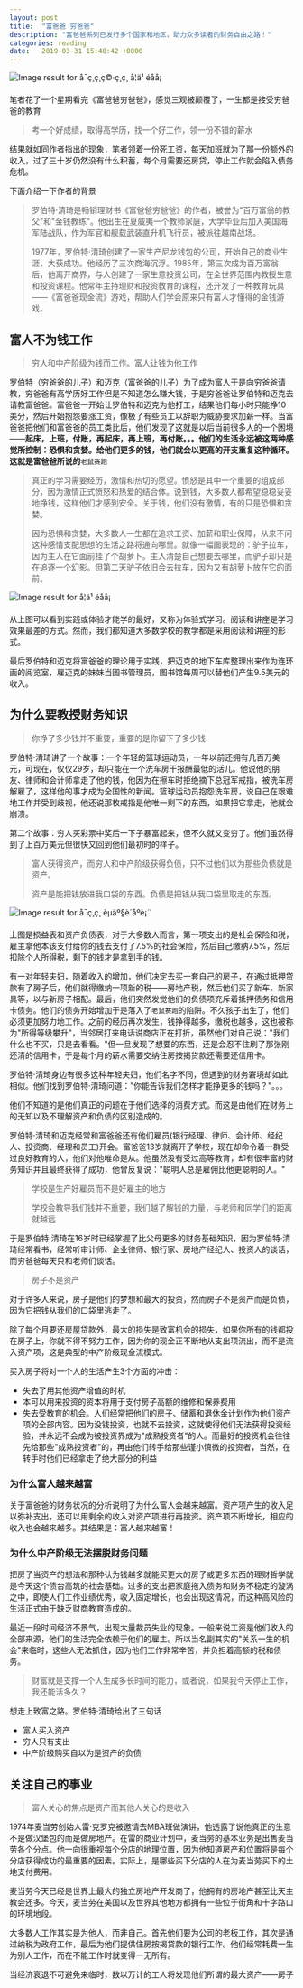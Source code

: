 ```yaml
---
layout: post
title:  "富爸爸 穷爸爸"
description: "富爸爸系列已发行多个国家和地区，助力众多读者的财务自由之路！"
categories: reading
date:   2019-03-31 15:40:42 +0800
---
```

![Image result for å¯ç¸ç¸ç©·ç¸ç¸ å­¦ä¹ éå­å¡](https://img13.360buyimg.com/n1/jfs/t27118/3/39088269/369515/ad315868/5b8204ccNc4f714d2.jpg)

笔者花了一个星期看完《富爸爸穷爸爸》，感觉三观被颠覆了，一生都是接受穷爸爸的教育

> 考一个好成绩，取得高学历，找一个好工作，领一份不错的薪水

结果就如同作者指出的现象，笔者领着一份死工资，每天加班就为了那一份额外的收入，过了三十岁仍然没有什么积蓄，每个月需要还房贷，停止工作就会陷入债务危机。

下面介绍一下作者的背景

> 罗伯特·清琦是畅销理财书《富爸爸穷爸爸》的作者，被誉为"百万富翁的教父"和"金钱教练"。他出生在夏威夷一个教师家庭，大学毕业后加入美国海军陆战队，作为军官和舰载武装直升机飞行员，被派往越南战场。
>
> 1977年，罗伯特·清琦创建了一家生产尼龙钱包的公司，开始自己的商业生涯，大获成功。他经历了三次商海沉浮。1985年，第三次成为百万富翁后，他离开商界，与人创建了一家生意投资公司，在全世界范围内教授生意和投资课程。他常年主持理财和投资教育的课程，还开发了一种教育玩具——《富爸爸现金流》游戏，帮助人们学会原来只有富人才懂得的金钱游戏。

## 富人不为钱工作

> 穷人和中产阶级为钱而工作。富人让钱为他工作

罗伯特（穷爸爸的儿子）和迈克（富爸爸的儿子）为了成为富人于是向穷爸爸请教，穷爸爸有高学历好工作但是不知道怎么赚大钱，于是穷爸爸让罗伯特和迈克去请教富爸爸。富爸爸一开始让罗伯特和迈克为他打工，结果他们每小时只能挣10美分，然后开始抱怨要涨工资，像极了有些员工以辞职为威胁要求加薪一样。当富爸爸把他们和富爸爸的员工类比后，他们发现了这就是以后当前很多人的一个困境——**起床，上班，付账，再起床，再上班，再付账。。。他们的生活永远被这两种感觉所控制：恐惧和贪婪。给他们更多的钱，他们就会以更高的开支重复这种循环。这就是富爸爸所说的**`老鼠赛跑`

> 真正的学习需要经历，激情和热切的愿望。愤怒是其中一个重要的组成部分，因为激情正式愤怒和热爱的结合体。说到钱，大多数人都希望稳稳妥妥地挣钱，这样他们才感到安全。关于钱，他们没有激情，有的只是恐惧和贪婪。
>
> 因为恐惧和贪婪，大多数人一生都在追求工资、加薪和职业保障，从来不问这种感情支配思想的生活之路将通向哪里。就像一幅画表现的：驴子拉车，因为主人在它面前挂了个胡萝卜。主人清楚自己想要去哪里，而驴子却只是在追逐一个幻影。但第二天驴子依旧会去拉车，因为又有胡萝卜放在它的面前。

![Image result for å­¦ä¹ éå­å¡](https://ws2.sinaimg.cn/large/006tKfTcgy1g1nco9a0vkj30hs0eqt9h.jpg)

从上图可以看到实践或体验才能学的最好，又称为体验式学习。阅读和讲座是学习效果最差的方式。然而，我们都知道大多数学校的教学都是采用阅读和讲座的形式。

最后罗伯特和迈克将富爸爸的理论用于实践，把迈克的地下车库整理出来作为连环画的阅览室，雇迈克的妹妹当图书管理员，图书馆每周可以替他们产生9.5美元的收入。

## 为什么要教授财务知识

> 你挣了多少钱并不重要，重要的是你留下了多少钱

罗伯特·清琦讲了一个故事：一个年轻的篮球运动员，一年以前还拥有几百万美元，可现在，仅仅29岁，却只能在一个洗车房干报酬最低的活儿。他说他的朋友、律师和会计师拿走了他的钱，他因为在擦车时拒绝摘下总冠军戒指，被洗车房解雇了，这样他的事才成为全国性的新闻。篮球运动员抱怨洗车房，说自己在艰难地工作并受到歧视，他还说那枚戒指是他唯一剩下的东西，如果把它拿走，他就会崩溃。

第二个故事：穷人买彩票中奖后一下子暴富起来，但不久就又变穷了。他们虽然得到了上百万美元但很快又回到他们最初时的样子。

> 富人获得资产，而穷人和中产阶级获得负债，只不过他们以为那些负债就是资产。
>
> 资产是能把钱放进我口袋的东西。负债是把钱从我口袋里取走的东西。

![Image result for å¯ç¸ç¸ èµäº§è´åºè¡¨](https://ws4.sinaimg.cn/large/006tKfTcgy1g1mg1l2t7pj30fe0cxglv.jpg)

上图是损益表和资产负债表，对于大多数人而言，第一项支出的是社会保险和税，雇主拿他本该支付给你的钱去支付了7.5%的社会保险，然后自己缴纳7.5%，然后扣除个人所得税，剩下的钱才是拿到手的钱。

有一对年轻夫妇，随着收入的增加，他们决定去买一套自己的房子，在通过抵押贷款有了房子后，他们就得缴纳一项新的税——房地产税，然后他们买了新车、新家具等，以与新房子相配。最后，他们突然发觉他们的负债项充斥着抵押债务和信用卡债务。他们的债务开始增加于是落入了`老鼠赛跑`的陷阱。不久孩子出生了，他们必须更加努力地工作。之前的经历再次发生，钱挣得越多，缴税也越多，这也被称为"所得等级攀升"，当邻居打来电话说商店正在打折，虽然他们对自己说："我们什么也不买，只是去看看。"但一旦发现了想要的东西，还是会忍不住刷了那张刚还清的信用卡，于是每个月的薪水需要交纳住房按揭贷款还需要还信用卡。

罗伯特·清琦身边有很多这种年轻夫妇，他们名字不同，但遇到的财务窘境却如此相似。他们找到罗伯特·清琦问道："你能告诉我们怎样才能挣更多的钱吗？"。。。

他们不知道的是他们真正的问题在于他们选择的消费方式。而这是由他们在财务上的无知以及不理解资产和负债的区别造成的。

罗伯特·清琦和迈克经常和富爸爸还有他们雇员(银行经理、律师、会计师、经纪人、投资商、经理和员工)开会。富爸爸13岁就离开了学校，现在却命令着一群受过良好教育的人，他们对他唯命是从。他虽然没有受过高等教育，却有很丰富的财务知识并且最终获得了成功，他曾反复说："聪明人总是雇佣比他更聪明的人。"

> 学校是生产好雇员而不是好雇主的地方
>
> 学校会教导我们钱并不重要，我们越了解钱的力量，与老师和同学们的距离就越远

于是罗伯特·清琦在16岁时已经掌握了比父母更多的财务基础知识，因为罗伯特·清琦经常看书，经常听审计师、企业律师、银行家、房地产经纪人、投资人的谈话，而穷爸爸每天只和老师们谈话。

> 房子不是资产

对于许多人来说，房子是他们的梦想和最大的投资，然而房子不是资产而是负债，因为它把钱从我们的口袋里逃走了。

除了每个月要还房屋贷款外，最大的损失是致富机会的损失，如果你所有的钱都投在房子上，你就不得不努力工作，因为你的现金正不断地从支出项流出，而不是流入资产项，这是典型的中产阶级现金流模式。

买入房子将对一个人的生活产生3个方面的冲击：

* 失去了用其他资产增值的时机
* 本可以用来投资的资本将用于支付房子高额的维修和保养费用
* 失去受教育的机会。人们经常把他们的房子、储蓄和退休金计划作为他们资产项的全部内容。因为没钱投资，也就不去投资，这就使得他们无法获得投资经验，并永远不会成为被投资界成为"成熟投资者"的人。而最好的投资机会往往先给那些"成熟投资者"的，再由他们转手给那些谨小慎微的投资者，当然，在转手时他们已经拿走了绝大部分的利益

### 为什么富人越来越富

关于富爸爸的财务状况的分析说明了为什么富人会越来越富。资产项产生的收入足以弥补支出，还可以用剩余的收入对资产项进行再投资。资产项不断增长，相应的收入也会越来越多。其结果是：富人越来越富！

### 为什么中产阶级无法摆脱财务问题

把房子当资产的想法和那种认为钱越多就能买更大的房子或更多东西的理财哲学就是今天这个债台高筑的社会基础。过多的支出把家庭拖入债务和财务不稳定的漩涡之中，即使人们工作业绩优秀，收入固定增长，也会出现这情况，而这种高风险的生活正式由于缺乏财商教育造成的。

最近一段时间经济不景气，出现大量裁员失业的现象。一般来说工资是他们收入的全部来源，他们的生活完全依赖于他们的雇主。所以当名副其实的"关系一生的机会"来临时，这些人无法抓住，因为他们工作非常辛苦，并负担着高额的税和债务。

> 财富就是支撑一个人生成多长时间的能力，或者说，如果我今天停止工作，我还能活多久？

想走上致富之路。罗伯特·清琦给出了三句话

* 富人买入资产
* 穷人只有支出
* 中产阶级购买自以为是资产的负债

## 关注自己的事业

> 富人关心的焦点是资产而其他人关心的是收入

1974年麦当劳创始人雷·克罗克被邀请去MBA班做演讲，他透露了说他真正的生意不是做汉堡包的而是做房地产。在雷的商业计划中，麦当劳的基本业务是出售麦当劳各个分点。他一向很重视每个分店的地理位置，因为他知道房产和位置将是每个分店获得成功的最重要的因素。实际上，是哪些买下分店的人在为麦当劳买下的土地支付费用。

麦当劳今天已经是世界上最大的独立房地产开发商了，他拥有的房地产甚至比天主教会还多。今天，麦当劳在美国以及世界其他地方都拥有一些位于街角和十字路口的环境地段。

大多数人工作其实是为他人，而非自己。首先他们要为公司的老板工作，其次是通过纳税为政府工作，最后为他们提供住房按揭贷款的银行工作。他们经常耗费一生为别人工作，而在不能工作时就变得一无所有。

当经济衰退不可避免来临时，数以万计的工人将发现他们所谓的最大资产——房子

